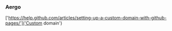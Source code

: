 ### Aergo

['https://help.github.com/articles/setting-up-a-custom-domain-with-github-pages/']('Custom domain')

